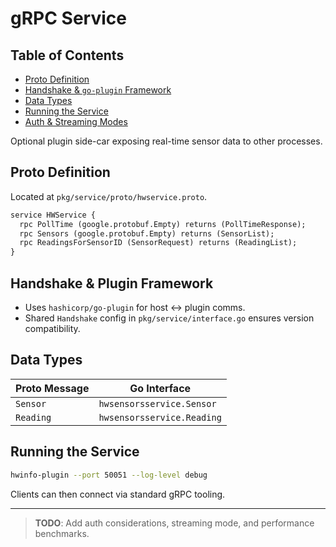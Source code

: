 # gRPC Service
## Table of Contents
- [Proto Definition](#proto-definition)
- [Handshake & `go-plugin` Framework](#handshake--go-plugin-framework)
- [Data Types](#data-types)
- [Running the Service](#running-the-service)
- [Auth & Streaming Modes](#authentication--streaming-modes-todo)

Optional plugin side-car exposing real-time sensor data to other processes.

## Proto Definition

Located at `pkg/service/proto/hwservice.proto`.

```proto
service HWService {
  rpc PollTime (google.protobuf.Empty) returns (PollTimeResponse);
  rpc Sensors (google.protobuf.Empty) returns (SensorList);
  rpc ReadingsForSensorID (SensorRequest) returns (ReadingList);
}
```

## Handshake & Plugin Framework

* Uses `hashicorp/go-plugin` for host ↔ plugin comms.
* Shared `Handshake` config in `pkg/service/interface.go` ensures version compatibility.

## Data Types

| Proto Message | Go Interface |
| --- | --- |
| `Sensor` | `hwsensorsservice.Sensor` |
| `Reading` | `hwsensorsservice.Reading` |

## Running the Service

```bash
hwinfo-plugin --port 50051 --log-level debug
```

Clients can then connect via standard gRPC tooling.

---

> **TODO**: Add auth considerations, streaming mode, and performance benchmarks.
